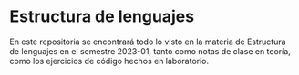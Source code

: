 # Estructura de lenguajes
En este repositoria se encontrará todo lo visto en la materia de Estructura de lenguajes en el semestre 2023-01, tanto como notas de clase en teoría, como los ejercicios de código hechos en laboratorio.
